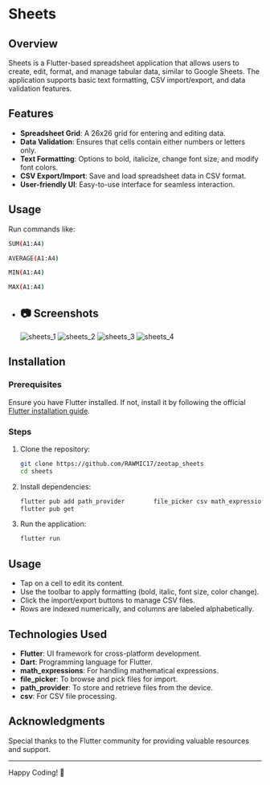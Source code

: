 # Sheets

## Overview
Sheets is a Flutter-based spreadsheet application that allows users to create, edit, format, and manage tabular data, similar to Google Sheets. The application supports basic text formatting, CSV import/export, and data validation features.

## Features
- **Spreadsheet Grid**: A 26x26 grid for entering and editing data.
- **Data Validation**: Ensures that cells contain either numbers or letters only.
- **Text Formatting**: Options to bold, italicize, change font size, and modify font colors.
- **CSV Export/Import**: Save and load spreadsheet data in CSV format.
- **User-friendly UI**: Easy-to-use interface for seamless interaction.

## Usage
Run commands like: 
```sh
SUM(A1:A4)
```

```sh
AVERAGE(A1:A4)
```

```sh
MIN(A1:A4)
```

```sh
MAX(A1:A4)
```


- ## 📷 Screenshots
  ![sheets_1](https://github.com/user-attachments/assets/914b5bca-a159-4b70-8aaa-f1eceb13b478)
  ![sheets_2](https://github.com/user-attachments/assets/ce56d0c5-da64-4241-ba95-6e692c3cca0c)
  ![sheets_3](https://github.com/user-attachments/assets/645e06fc-af32-4742-829e-621614440fba)
  ![sheets_4](https://github.com/user-attachments/assets/a712cbf2-95d7-459d-bbda-cf4d9d133353)



## Installation

### Prerequisites
Ensure you have Flutter installed. If not, install it by following the official [Flutter installation guide](https://flutter.dev/docs/get-started/install).

### Steps
1. Clone the repository:
   ```sh
   git clone https://github.com/RAWMIC17/zeotap_sheets
   cd sheets
   ```
2. Install dependencies:
   ```sh
   flutter pub add path_provider        file_picker csv math_expressions velocity_x
   flutter pub get
   ```
3. Run the application:
   ```sh
   flutter run
   ```

## Usage
- Tap on a cell to edit its content.
- Use the toolbar to apply formatting (bold, italic, font size, color change).
- Click the import/export buttons to manage CSV files.
- Rows are indexed numerically, and columns are labeled alphabetically.

## Technologies Used
- **Flutter**: UI framework for cross-platform development.
- **Dart**: Programming language for Flutter.
- **math_expressions**: For handling mathematical expressions.
- **file_picker**: To browse and pick files for import.
- **path_provider**: To store and retrieve files from the device.
- **csv**: For CSV file processing.


## Acknowledgments
Special thanks to the Flutter community for providing valuable resources and support.

---
Happy Coding! 🚀

